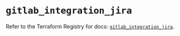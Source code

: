 # `gitlab_integration_jira`

Refer to the Terraform Registry for docs: [`gitlab_integration_jira`](https://registry.terraform.io/providers/gitlabhq/gitlab/16.9.1/docs/resources/integration_jira).

